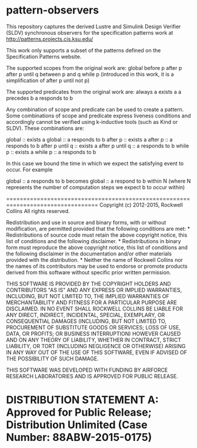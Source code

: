 # pattern-observers
This repository captures the derived Lustre and Simulink Design Verifier (SLDV) synchronous observers for the 
specification patterns work at http://patterns.projects.cis.ksu.edu/

This work only supports a subset of the patterns defined on the Specification Patterns website. 

The supported scopes from the original work are: 
  global
  before p
  after p
  after p until q
  between p and q
  while p (introduced in this work, it is a simplification of after p until not p)
  
The supported predicates from the original work are:
  always a
  exists a
  a precedes b
  a responds to b

Any combination of scope and predicate can be used to create a pattern. Some combinations of scope and predicate
express liveness conditions and accordingly cannot be verified using k-inductive tools (such as Kind or SLDV). 
These combinations are:

  global :: exists a
  global :: a responds to b
  after p :: exists a
  after p :: a responds to b
  after p until q :: exists a
  after p until q :: a responds to b
  while p :: exists a
  while p :: a responds to b
  
In this case we bound the time in which we expect the satisfying event to occur. For example

  global :: a responds to b
      becomes
  global :: a respond to b within N (where N represents the number of computation steps we expect b to occur within)

=================================================================================
Copyright (c) 2012-2015, Rockwell Collins 
All rights reserved.

Redistribution and use in source and binary forms, with or without
modification, are permitted provided that the following conditions are met:
    * Redistributions of source code must retain the above copyright
      notice, this list of conditions and the following disclaimer.
    * Redistributions in binary form must reproduce the above copyright
      notice, this list of conditions and the following disclaimer in the
      documentation and/or other materials provided with the distribution.
    * Neither the name of Rockwell Collins nor the names of its contributors 
      may be used to endorse or promote products derived from this software 
      without specific prior written permission.

THIS SOFTWARE IS PROVIDED BY THE COPYRIGHT HOLDERS AND CONTRIBUTORS "AS IS" AND
ANY EXPRESS OR IMPLIED WARRANTIES, INCLUDING, BUT NOT LIMITED TO, THE IMPLIED
WARRANTIES OF MERCHANTABILITY AND FITNESS FOR A PARTICULAR PURPOSE ARE
DISCLAIMED. IN NO EVENT SHALL ROCKWELL COLLINS BE LIABLE FOR ANY
DIRECT, INDIRECT, INCIDENTAL, SPECIAL, EXEMPLARY, OR CONSEQUENTIAL DAMAGES
(INCLUDING, BUT NOT LIMITED TO, PROCUREMENT OF SUBSTITUTE GOODS OR SERVICES;
LOSS OF USE, DATA, OR PROFITS; OR BUSINESS INTERRUPTION) HOWEVER CAUSED AND
ON ANY THEORY OF LIABILITY, WHETHER IN CONTRACT, STRICT LIABILITY, OR TORT
(INCLUDING NEGLIGENCE OR OTHERWISE) ARISING IN ANY WAY OUT OF THE USE OF THIS
SOFTWARE, EVEN IF ADVISED OF THE POSSIBILITY OF SUCH DAMAGE.

THIS SOFTWARE WAS DEVELOPED WITH FUNDING BY AIRFORCE RESEARCH LABORATORIES AND 
IS APPROVED FOR PUBLIC RELEASE.  

DISTRIBUTION STATEMENT A: Approved for Public Release; 
Distribution Unlimited (Case Number: 88ABW-2015-0175)
=================================================================================
